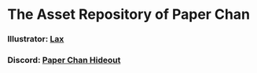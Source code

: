 # The Asset Repository of Paper Chan

### Illustrator: [Lax](https://twitter.com/LaxyLaxx)

### Discord: [Paper Chan Hideout](https://paper-chan.moe/discord)

